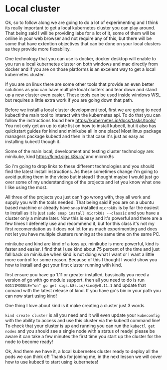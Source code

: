 # Local cluster

Ok, so to follow along we are going to do a lot of experimenting and I think its really important to get a local kubernetes cluster you can play around. That being said I will be providing labs for a lot of it, some of them will be online in your web browser and not require any of this, but there will be some that have extention objectives that can be done on your local clusters as they provide more flexability.

One technology that you can use is docker, docker desktop will enable to you run a local kubernetes cluster on both windows and mac directly from docker and if you are on those platforms is an excelent way to get a local kubernetes cluster. 

If you are on linux there are some other tools that provide an even better solutions as you can have multiple local clusters and tear down and stand up a new cluster even easier. These tools can be used inside windows WSL but requires a little extra work if you are going down that path.

Before we install a local cluster development tool, first we are going to need kubectl the main tool to interact with the kubernetes api. To do that you can follow the instructions found here https://kubernetes.io/docs/tasks/tools/ You not only get an up to date list on how to install kubectl, but it also has quickstart guides for kind and minikube all in one place! Most linux package managers package kubectl and then in that case it's just as easy as installing kubectl though it.

Some of the main local, development and testing cluster technology are:
minikube,
kind https://kind.sigs.k8s.io/
and
microk8s

So i'm going to drop links to these different technologies and you should find the latest install instructions. As these sometimes change i'm going to avoid putting them in the video but instead I thought maybe I would just go over some of my understandings of the projects and let you know what one I like using the most.

All three of the projects you just can't go wrong with, they all work and supply you with the tools needed. That being said if you are on a ubuntu based machine or already have `snap` installed `microk8s` is by far the easiest to install as it is just `sudo snap install microk8s --classic` and you have a cluster only a minute later. Now this is easy and it's powerful and there are a few times I defenetly use and recommend it, but for this class it's not my first recomendation as it does not let for as much experimenting and does not let you have multiple clusters running at the same time on the same PC.

minikube and kind are kind of a toss up. minikube is more powerful, kind is faster and easier. I find that I use kind about 75 percent of the time and just fall back on minikube when kind is not doing what I want or I want a little more control for some reason. Because of this I thought I would show you how to install and get your first cluster running with kind.

first ensure you have go 1.11 or greater installed, bassically you need a version of go with go module support. then all you need to do is run `GO111MODULE="on" go get sigs.k8s.io/kind@v0.11.1` and update that comand with the latest release of kind. If you have go's bin in your path you can now start using kind!

One thing I love about kind is it make creating a cluster just 3 words.

`kind create cluster` is all you need and it will even update your `kubeconfig` with the ability to access and use this cluster via the kubectl command line! To check that your cluster is up and running you can run the `kubectl get nodes` and you should see a single node with a status of ready! please be aware it can take a few minutes the first time you start up the cluster for the node to become ready!

Ok, And there we have it, a local kubernetes cluster ready to deploy all the pods we can think of! Thanks for joining me, in the next lesson we will cover how to use kubectl to start using kubernetes!
